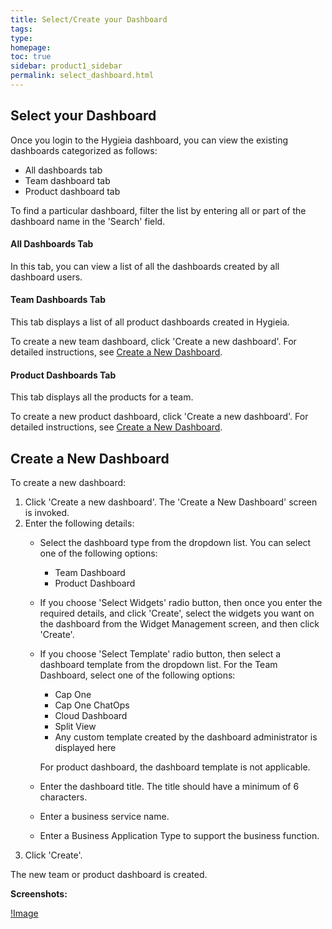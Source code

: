 ```yaml
---
title: Select/Create your Dashboard
tags: 
type: 
homepage: 
toc: true
sidebar: product1_sidebar
permalink: select_dashboard.html
---
```


## Select your Dashboard

Once you login to the Hygieia dashboard, you can view the existing dashboards categorized as follows:
- All dashboards tab
- Team dashboard tab
- Product dashboard tab

To find a particular dashboard, filter the list by entering all or part of the dashboard name in the 'Search' field.

#### All Dashboards Tab

In this tab, you can view a list of all the dashboards created by all dashboard users.

#### Team Dashboards Tab

This tab displays a list of all product dashboards created in Hygieia.

To create a new team dashboard, click 'Create a new dashboard'. For detailed instructions, see [Create a New Dashboard](#create-a-new-dashboard).

#### Product Dashboards Tab

This tab displays all the products for a team.

To create a new product dashboard, click 'Create a new dashboard'. For detailed instructions, see [Create a New Dashboard](#create-a-new-dashboard).

## Create a New Dashboard

To create a new dashboard:

1. Click 'Create a new dashboard'. The 'Create a New Dashboard' screen is invoked.
2. Enter the following details:
   - Select the dashboard type from the dropdown list. You can select one of the following options:
   
     - Team Dashboard
     - Product Dashboard
	 
   - If you choose 'Select Widgets' radio button, then once you enter the required details, and click 'Create', select the widgets you want on the dashboard from the Widget Management screen, and then click 'Create'.
   - If you choose 'Select Template' radio button, then select a dashboard template from the dropdown list. For the Team Dashboard, select one of the following options:
   
     - Cap One
	 - Cap One ChatOps
	 - Cloud Dashboard
	 - Split View
	 - Any custom template created by the dashboard administrator is displayed here
	 
     For product dashboard, the dashboard template is not applicable.
   - Enter the dashboard title. The title should have a  minimum of 6 characters.
   - Enter a business service name.
   - Enter a Business Application Type to support the business function.
3. Click 'Create'. 

The new team or product dashboard is created.

**Screenshots:**

[!Image](http://www.capitalone.io/Hygieia/media/images/h2-select-dashboard.png)
